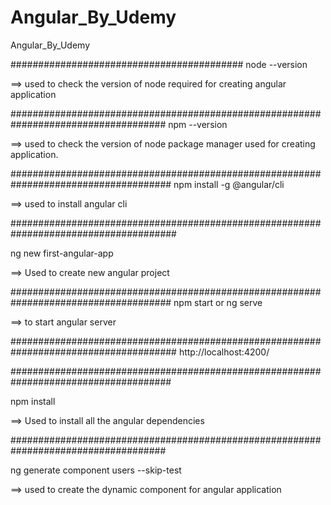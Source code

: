 # Angular_By_Udemy

Angular_By_Udemy

##########################################
node --version

==> used to check the version of node required for creating angular application

####################################################################################
npm --version

==> used to check the version of node package manager used for creating application.

#####################################################################################
npm install -g @angular/cli

==> used to install angular cli

######################################################################################

ng new first-angular-app

==> Used to create new angular project

#####################################################################################
npm start or ng serve

==> to start angular server

######################################################################################
http://localhost:4200/

#####################################################################################

npm install

==> Used to install all the angular dependencies

####################################################################################

ng generate component users --skip-test

==> used to create the dynamic component for angular application
